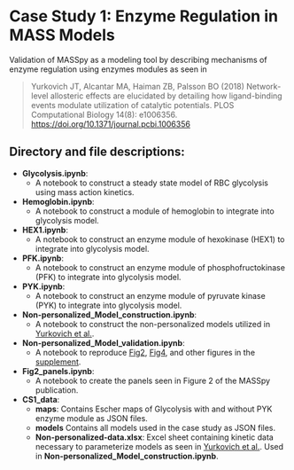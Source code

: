 # Case Study 1: Enzyme Regulation in MASS Models
Validation of MASSpy as a modeling tool by describing mechanisms of enzyme regulation using enzymes modules as seen in 

> Yurkovich JT, Alcantar MA, Haiman ZB, Palsson BO (2018) Network-level allosteric effects are elucidated by detailing how ligand-binding events modulate utilization of catalytic potentials. PLOS Computational Biology 14(8): e1006356. https://doi.org/10.1371/journal.pcbi.1006356

## Directory and file descriptions:
* **Glycolysis.ipynb**: 
  * A notebook to construct a steady state model of RBC glycolysis using mass action kinetics.
* **Hemoglobin.ipynb**:
  * A notebook to construct a module of hemoglobin to integrate into glycolysis model.
* **HEX1.ipynb**:
  * A notebook to construct an enzyme module of hexokinase (HEX1) to integrate into glycolysis model.
* **PFK.ipynb**:
  * A notebook to construct an enzyme module of phosphofructokinase (PFK) to integrate into glycolysis model.
* **PYK.ipynb**:
  * A notebook to construct an enzyme module of pyruvate kinase (PYK) to integrate into glycolysis model.
* **Non-personalized_Model_construction.ipynb**:
  * A notebook to construct the non-personalized models utilized in [Yurkovich et al.](https://doi.org/10.1371/journal.pcbi.1006356).
* **Non-personalized_Model_validation.ipynb**:
  * A notebook to reproduce [Fig2](https://doi.org/10.1371/journal.pcbi.1006356.g002), [Fig4](https://doi.org/10.1371/journal.pcbi.1006356.g004), and other figures in the [supplement](https://journals.plos.org/ploscompbiol/article/file?id=10.1371/journal.pcbi.1006356.s001&type=supplementary).
* **Fig2_panels.ipynb**:
  * A notebook to create the panels seen in Figure 2 of the MASSpy publication.
* **CS1_data**:
  * **maps**: Contains Escher maps of Glycolysis with and without PYK enzyme module as JSON files.
  * **models** Contains all models used in the case study as JSON files.
  * **Non-personalized-data.xlsx**: Excel sheet containing kinetic data necessary to parameterize models as seen in [Yurkovich et al.](https://doi.org/10.1371/journal.pcbi.1006356). Used in **Non-personalized_Model_construction.ipynb**.

